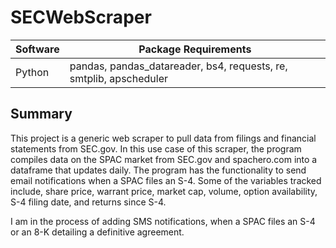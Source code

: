 # SECWebScraper


| Software  | Package Requirements |
| ------------- | ------------- |
| Python  | pandas, pandas_datareader, bs4, requests, re, smtplib, apscheduler|

## Summary

This project is a generic web scraper to pull data from filings and financial statements from SEC.gov. In this use case of this scraper, the program compiles data on the SPAC market from SEC.gov and spachero.com into a dataframe that updates daily. The program has the functionality to send email notifications when a SPAC files an S-4. Some of the variables tracked include, share price, warrant price, market cap, volume, option availability, S-4 filing date, and returns since S-4.

I am in the process of adding SMS notifications,  when a SPAC files an S-4 or an 8-K detailing a definitive agreement.

